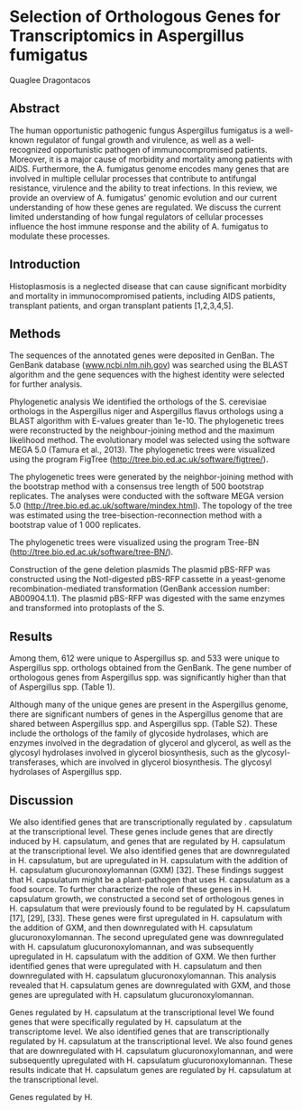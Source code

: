 # Selection of Orthologous Genes for Transcriptomics in Aspergillus fumigatus
Quaglee Dragontacos


## Abstract
The human opportunistic pathogenic fungus Aspergillus fumigatus is a well-known regulator of fungal growth and virulence, as well as a well-recognized opportunistic pathogen of immunocompromised patients. Moreover, it is a major cause of morbidity and mortality among patients with AIDS. Furthermore, the A. fumigatus genome encodes many genes that are involved in multiple cellular processes that contribute to antifungal resistance, virulence and the ability to treat infections. In this review, we provide an overview of A. fumigatus' genomic evolution and our current understanding of how these genes are regulated. We discuss the current limited understanding of how fungal regulators of cellular processes influence the host immune response and the ability of A. fumigatus to modulate these processes.


## Introduction
Histoplasmosis is a neglected disease that can cause significant morbidity and mortality in immunocompromised patients, including AIDS patients, transplant patients, and organ transplant patients [1,2,3,4,5].


## Methods
The sequences of the annotated genes were deposited in GenBan. The GenBank database (www.ncbi.nlm.nih.gov) was searched using the BLAST algorithm and the gene sequences with the highest identity were selected for further analysis.

Phylogenetic analysis
We identified the orthologs of the S. cerevisiae orthologs in the Aspergillus niger and Aspergillus flavus orthologs using a BLAST algorithm with E-values greater than 1e-10. The phylogenetic trees were reconstructed by the neighbour-joining method and the maximum likelihood method. The evolutionary model was selected using the software MEGA 5.0 (Tamura et al., 2013). The phylogenetic trees were visualized using the program FigTree (http://tree.bio.ed.ac.uk/software/figtree/).

The phylogenetic trees were generated by the neighbor-joining method with the bootstrap method with a consensus tree length of 500 bootstrap replicates. The analyses were conducted with the software MEGA version 5.0 (http://tree.bio.ed.ac.uk/software/mindex.html). The topology of the tree was estimated using the tree-bisection-reconnection method with a bootstrap value of 1 000 replicates.

The phylogenetic trees were visualized using the program Tree-BN (http://tree.bio.ed.ac.uk/software/tree-BN/).

Construction of the gene deletion plasmids
The plasmid pBS-RFP was constructed using the NotI-digested pBS-RFP cassette in a yeast-genome recombination-mediated transformation (GenBank accession number: AB00904.1.1). The plasmid pBS-RFP was digested with the same enzymes and transformed into protoplasts of the S.


## Results
Among them, 612 were unique to Aspergillus sp. and 533 were unique to Aspergillus spp. orthologs obtained from the GenBank. The gene number of orthologous genes from Aspergillus spp. was significantly higher than that of Aspergillus spp. (Table 1).

Although many of the unique genes are present in the Aspergillus genome, there are significant numbers of genes in the Aspergillus genome that are shared between Aspergillus spp. and Aspergillus spp. (Table S2). These include the orthologs of the family of glycoside hydrolases, which are enzymes involved in the degradation of glycerol and glycerol, as well as the glycosyl hydrolases involved in glycerol biosynthesis, such as the glycosyl-transferases, which are involved in glycerol biosynthesis. The glycosyl hydrolases of Aspergillus spp.


## Discussion
We also identified genes that are transcriptionally regulated by . capsulatum at the transcriptional level. These genes include genes that are directly induced by H. capsulatum, and genes that are regulated by H. capsulatum at the transcriptional level. We also identified genes that are downregulated in H. capsulatum, but are upregulated in H. capsulatum with the addition of H. capsulatum glucuronoxylomannan (GXM) [32]. These findings suggest that H. capsulatum might be a plant-pathogen that uses H. capsulatum as a food source. To further characterize the role of these genes in H. capsulatum growth, we constructed a second set of orthologous genes in H. capsulatum that were previously found to be regulated by H. capsulatum [17], [29], [33]. These genes were first upregulated in H. capsulatum with the addition of GXM, and then downregulated with H. capsulatum glucuronoxylomannan. The second upregulated gene was downregulated with H. capsulatum glucuronoxylomannan, and was subsequently upregulated in H. capsulatum with the addition of GXM. We then further identified genes that were upregulated with H. capsulatum and then downregulated with H. capsulatum glucuronoxylomannan. This analysis revealed that H. capsulatum genes are downregulated with GXM, and those genes are upregulated with H. capsulatum glucuronoxylomannan.

Genes regulated by H. capsulatum at the transcriptional level
We found genes that were specifically regulated by H. capsulatum at the transcriptome level. We also identified genes that are transcriptionally regulated by H. capsulatum at the transcriptional level. We also found genes that are downregulated with H. capsulatum glucuronoxylomannan, and were subsequently upregulated with H. capsulatum glucuronoxylomannan. These results indicate that H. capsulatum genes are regulated by H. capsulatum at the transcriptional level.

Genes regulated by H.
